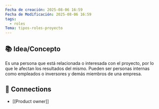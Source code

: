 ```yaml
---
Fecha de creación: 2025-08-06 16:59
Fecha de Modificación: 2025-08-06 16:59
tags:
  - roles
Tema: tipos-roles-proyecto
---
```


## 📚 Idea/Concepto 

Es una persona que está relacionada o interesada con el proyecto, por lo que le afectan los resultados del mismo. Pueden ser personas internas como empleados o inversores y demás miembros de una empresa.

## 🔗 Connections
- [[Product owner]]
